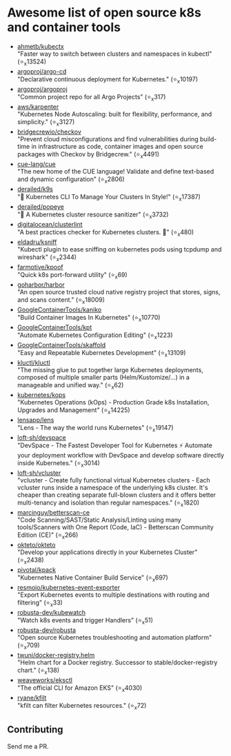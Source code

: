 # Awesome list of open source k8s and container tools

- [ahmetb/kubectx](https://github.com/ahmetb/kubectx)  
"Faster way to switch between clusters and namespaces in kubectl" (⭐️<sub>x</sub>13524)
- [argoproj/argo-cd](https://github.com/argoproj/argo-cd)  
"Declarative continuous deployment for Kubernetes." (⭐️<sub>x</sub>10197)
- [argoproj/argoproj](https://github.com/argoproj/argoproj)  
"Common project repo for all Argo Projects" (⭐️<sub>x</sub>317)
- [aws/karpenter](https://github.com/aws/karpenter)  
"Kubernetes Node Autoscaling: built for flexibility, performance, and simplicity." (⭐️<sub>x</sub>3127)
- [bridgecrewio/checkov](https://github.com/bridgecrewio/checkov)  
"Prevent cloud misconfigurations and find vulnerabilities during build-time in infrastructure as code, container images and open source packages with Checkov by Bridgecrew." (⭐️<sub>x</sub>4491)
- [cue-lang/cue](https://github.com/cue-lang/cue)  
"The new home of the CUE language! Validate and define text-based and dynamic configuration" (⭐️<sub>x</sub>2806)
- [derailed/k9s](https://github.com/derailed/k9s)  
"🐶 Kubernetes CLI To Manage Your Clusters In Style!" (⭐️<sub>x</sub>17387)
- [derailed/popeye](https://github.com/derailed/popeye)  
"👀 A Kubernetes cluster resource sanitizer" (⭐️<sub>x</sub>3732)
- [digitalocean/clusterlint](https://github.com/digitalocean/clusterlint)  
"A best practices checker for Kubernetes clusters. 🤠" (⭐️<sub>x</sub>480)
- [eldadru/ksniff](https://github.com/eldadru/ksniff)  
"Kubectl plugin to ease sniffing on kubernetes pods using tcpdump and wireshark" (⭐️<sub>x</sub>2344)
- [farmotive/kpoof](https://github.com/farmotive/kpoof)  
"Quick k8s port-forward utility" (⭐️<sub>x</sub>69)
- [goharbor/harbor](https://github.com/goharbor/harbor)  
"An open source trusted cloud native registry project that stores, signs, and scans content." (⭐️<sub>x</sub>18009)
- [GoogleContainerTools/kaniko](https://github.com/GoogleContainerTools/kaniko)  
"Build Container Images In Kubernetes" (⭐️<sub>x</sub>10770)
- [GoogleContainerTools/kpt](https://github.com/GoogleContainerTools/kpt)  
"Automate Kubernetes Configuration Editing" (⭐️<sub>x</sub>1223)
- [GoogleContainerTools/skaffold](https://github.com/GoogleContainerTools/skaffold)  
"Easy and Repeatable Kubernetes Development" (⭐️<sub>x</sub>13109)
- [kluctl/kluctl](https://github.com/kluctl/kluctl)  
"The missing glue to put together large Kubernetes deployments, composed of multiple smaller parts (Helm/Kustomize/...) in a manageable and unified way." (⭐️<sub>x</sub>62)
- [kubernetes/kops](https://github.com/kubernetes/kops)  
"Kubernetes Operations (kOps) - Production Grade k8s Installation, Upgrades and Management" (⭐️<sub>x</sub>14225)
- [lensapp/lens](https://github.com/lensapp/lens)  
"Lens - The way the world runs Kubernetes" (⭐️<sub>x</sub>19147)
- [loft-sh/devspace](https://github.com/loft-sh/devspace)  
"DevSpace - The Fastest Developer Tool for Kubernetes ⚡ Automate your deployment workflow with DevSpace and develop software directly inside Kubernetes." (⭐️<sub>x</sub>3014)
- [loft-sh/vcluster](https://github.com/loft-sh/vcluster)  
"vcluster - Create fully functional virtual Kubernetes clusters - Each vcluster runs inside a namespace of the underlying k8s cluster. It's cheaper than creating separate full-blown clusters and it offers better multi-tenancy and isolation than regular namespaces." (⭐️<sub>x</sub>1820)
- [marcinguy/betterscan-ce](https://github.com/marcinguy/betterscan-ce)  
"Code Scanning/SAST/Static Analysis/Linting using many tools/Scanners with One Report (Code, IaC) - Betterscan Community Edition (CE)" (⭐️<sub>x</sub>266)
- [okteto/okteto](https://github.com/okteto/okteto)  
"Develop your applications directly in your Kubernetes Cluster" (⭐️<sub>x</sub>2438)
- [pivotal/kpack](https://github.com/pivotal/kpack)  
"Kubernetes Native Container Build Service" (⭐️<sub>x</sub>697)
- [resmoio/kubernetes-event-exporter](https://github.com/resmoio/kubernetes-event-exporter)  
"Export Kubernetes events to multiple destinations with routing and filtering" (⭐️<sub>x</sub>33)
- [robusta-dev/kubewatch](https://github.com/robusta-dev/kubewatch)  
"Watch k8s events and trigger Handlers" (⭐️<sub>x</sub>51)
- [robusta-dev/robusta](https://github.com/robusta-dev/robusta)  
"Open source Kubernetes troubleshooting and automation platform" (⭐️<sub>x</sub>709)
- [twuni/docker-registry.helm](https://github.com/twuni/docker-registry.helm)  
"Helm chart for a Docker registry. Successor to stable/docker-registry chart." (⭐️<sub>x</sub>138)
- [weaveworks/eksctl](https://github.com/weaveworks/eksctl)  
"The official CLI for Amazon EKS" (⭐️<sub>x</sub>4030)
- [ryane/kfilt](https://github.com/ryane/kfilt)  
"kfilt can filter Kubernetes resources." (⭐️<sub>x</sub>72)

## Contributing

Send me a PR.


